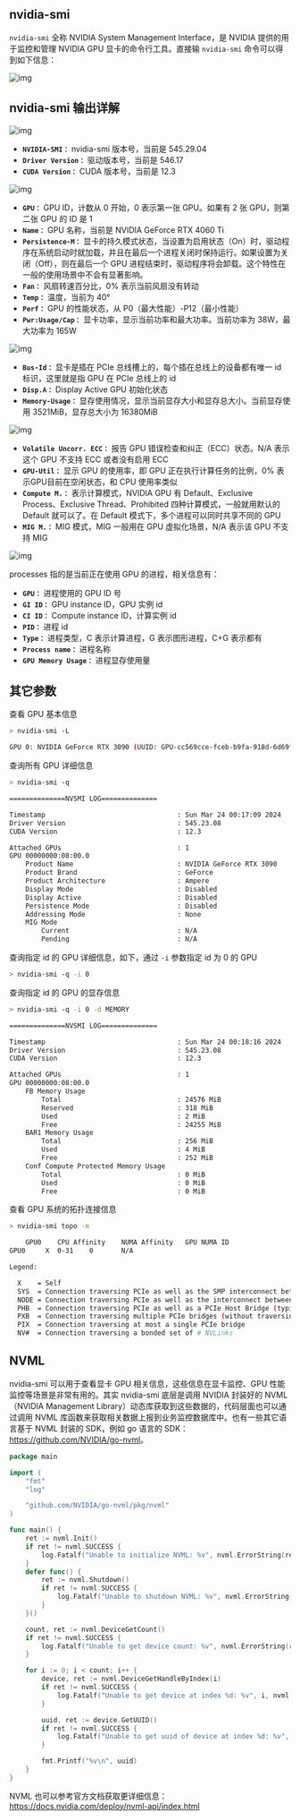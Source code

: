## nvidia-smi

`nvidia-smi` 全称 NVIDIA System Management Interface，是 NVIDIA 提供的用于监控和管理 NVIDIA GPU 显卡的命令行工具。直接输 `nvidia-smi` 命令可以得到如下信息：

![img](.assets/nvidia-msi/640-20240324001028205.png)

## nvidia-smi 输出详解

![img](.assets/nvidia-msi/640-20240324000932834.png)

- **`NVIDIA-SMI：`** nvidia-smi 版本号，当前是 545.29.04
- **`Driver Version：`** 驱动版本号，当前是 546.17
- **`CUDA Version：`** CUDA 版本号，当前是 12.3

![img](.assets/nvidia-msi/640-20240324001042681.png)

- **`GPU：`** GPU ID，计数从 0 开始，0 表示第一张 GPU。如果有 2 张 GPU，则第二张 GPU 的 ID 是 1
- **`Name：`** GPU 名称，当前是 NVIDIA GeForce RTX 4060 Ti
- **`Persistence-M：`** 显卡的持久模式状态，当设置为启用状态（On）时，驱动程序在系统启动时就加载，并且在最后一个进程关闭时保持运行。如果设置为关闭（Off），则在最后一个 GPU 进程结束时，驱动程序将会卸载。这个特性在一般的使用场景中不会有显著影响。
- **`Fan：`** 风扇转速百分比，0% 表示当前风扇没有转动
- **`Temp：`** 温度，当前为 40°
- **`Perf：`** GPU 的性能状态，从 P0（最大性能）-P12（最小性能）
- **`Pwr:Usage/Cap：`** 显卡功率，显示当前功率和最大功率。当前功率为 38W，最大功率为 165W

![img](.assets/nvidia-msi/640-20240324001304670.png)

- **`Bus-Id：`** 显卡是插在 PCIe 总线槽上的，每个插在总线上的设备都有唯一 id 标识，这里就是指 GPU 在 PCIe 总线上的 id
- **`Disp.A：`** Display Active GPU 初始化状态
- **`Memory-Usage：`** 显存使用情况，显示当前显存大小和显存总大小。当前显存使用 3521MiB，显存总大小为 16380MiB

![img](.assets/nvidia-msi/640-20240324001346413.png)

- **`Volatile Uncorr. ECC：`** 报告 GPU 错误检查和纠正（ECC）状态。N/A 表示这个 GPU 不支持 ECC 或者没有启用 ECC
- **`GPU-Util：`** 显示 GPU 的使用率，即 GPU 正在执行计算任务的比例，0% 表示GPU目前在空闲状态，和 CPU 使用率类似
- **`Compute M.：`** 表示计算模式，NVIDIA GPU 有 Default、Exclusive Process、Exclusive Thread、Prohibited 四种计算模式，一般就用默认的 Default 就可以了。在 Default 模式下，多个进程可以同时共享不同的 GPU
- **`MIG M.：`** MIG 模式，MIG 一般用在 GPU 虚拟化场景，N/A 表示该 GPU 不支持 MIG

![img](.assets/nvidia-msi/640-20240324001511830.png)

processes 指的是当前正在使用 GPU 的进程，相关信息有：

- **`GPU：`** 进程使用的 GPU ID 号
- **`GI ID：`** GPU instance ID，GPU 实例 id
- **`CI ID：`** Compute instance ID，计算实例 id
- **`PID：`** 进程 id
- **`Type：`** 进程类型，C 表示计算进程，G 表示图形进程，C+G 表示都有
- **`Process name：`** 进程名称
- **`GPU Memory Usage：`** 进程显存使用量

## 其它参数

查看 GPU 基本信息

```bash
> nvidia-smi -L

GPU 0: NVIDIA GeForce RTX 3090 (UUID: GPU-cc569cce-fceb-b9fa-918d-6d69fc6c2a3d)
```

查询所有 GPU 详细信息

```bash
> nvidia-smi -q

==============NVSMI LOG==============

Timestamp                                 : Sun Mar 24 00:17:09 2024
Driver Version                            : 545.23.08
CUDA Version                              : 12.3

Attached GPUs                             : 1
GPU 00000000:08:00.0
    Product Name                          : NVIDIA GeForce RTX 3090
    Product Brand                         : GeForce
    Product Architecture                  : Ampere
    Display Mode                          : Disabled
    Display Active                        : Disabled
    Persistence Mode                      : Disabled
    Addressing Mode                       : None
    MIG Mode
        Current                           : N/A
        Pending                           : N/A
```

查询指定 id 的 GPU 详细信息，如下，通过 `-i` 参数指定 id 为 0 的 GPU

```bash
> nvidia-smi -q -i 0
```

查询指定 id 的 GPU 的显存信息

```bash
> nvidia-smi -q -i 0 -d MEMORY

==============NVSMI LOG==============

Timestamp                                 : Sun Mar 24 00:18:16 2024
Driver Version                            : 545.23.08
CUDA Version                              : 12.3

Attached GPUs                             : 1
GPU 00000000:08:00.0
    FB Memory Usage
        Total                             : 24576 MiB
        Reserved                          : 318 MiB
        Used                              : 2 MiB
        Free                              : 24255 MiB
    BAR1 Memory Usage
        Total                             : 256 MiB
        Used                              : 4 MiB
        Free                              : 252 MiB
    Conf Compute Protected Memory Usage
        Total                             : 0 MiB
        Used                              : 0 MiB
        Free                              : 0 MiB
```

查看 GPU 系统的拓扑连接信息

```bash
> nvidia-smi topo -m

	GPU0	CPU Affinity	NUMA Affinity	GPU NUMA ID
GPU0	 X 	0-31	0		N/A

Legend:

  X    = Self
  SYS  = Connection traversing PCIe as well as the SMP interconnect between NUMA nodes (e.g., QPI/UPI)
  NODE = Connection traversing PCIe as well as the interconnect between PCIe Host Bridges within a NUMA node
  PHB  = Connection traversing PCIe as well as a PCIe Host Bridge (typically the CPU)
  PXB  = Connection traversing multiple PCIe bridges (without traversing the PCIe Host Bridge)
  PIX  = Connection traversing at most a single PCIe bridge
  NV#  = Connection traversing a bonded set of # NVLinks
```

## NVML

nvidia-smi 可以用于查看显卡 GPU 相关信息，这些信息在显卡监控、GPU 性能监控等场景是非常有用的。其实 nvidia-smi 底层是调用 NVIDIA 封装好的 NVML（NVIDIA Management Library）动态库获取到这些数据的，代码层面也可以通过调用 NVML 库函数来获取相关数据上报到业务监控数据库中。也有一些其它语言基于 NVML 封装的 SDK，例如 go 语言的 SDK：<https://github.com/NVIDIA/go-nvml>。

```go
package main

import (
	"fmt"
	"log"

	"github.com/NVIDIA/go-nvml/pkg/nvml"
)

func main() {
	ret := nvml.Init()
	if ret != nvml.SUCCESS {
		log.Fatalf("Unable to initialize NVML: %v", nvml.ErrorString(ret))
	}
	defer func() {
		ret := nvml.Shutdown()
		if ret != nvml.SUCCESS {
			log.Fatalf("Unable to shutdown NVML: %v", nvml.ErrorString(ret))
		}
	}()

	count, ret := nvml.DeviceGetCount()
	if ret != nvml.SUCCESS {
		log.Fatalf("Unable to get device count: %v", nvml.ErrorString(ret))
	}

	for i := 0; i < count; i++ {
		device, ret := nvml.DeviceGetHandleByIndex(i)
		if ret != nvml.SUCCESS {
			log.Fatalf("Unable to get device at index %d: %v", i, nvml.ErrorString(ret))
		}

		uuid, ret := device.GetUUID()
		if ret != nvml.SUCCESS {
			log.Fatalf("Unable to get uuid of device at index %d: %v", i, nvml.ErrorString(ret))
		}

		fmt.Printf("%v\n", uuid)
	}
}
```

NVML 也可以参考官方文档获取更详细信息：<https://docs.nvidia.com/deploy/nvml-api/index.html>